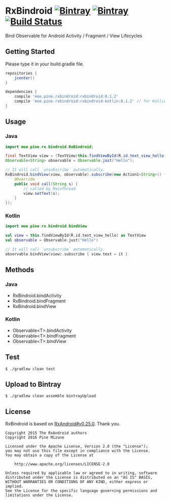 # RxBindroid [![Bintray](https://img.shields.io/bintray/v/pinemz/maven/rxbindroid.svg?style=flat-square)](https://bintray.com/pinemz/maven/rxbindroid/view) [![Bintray](https://img.shields.io/bintray/v/pinemz/maven/rxbindroid-kotlin.svg?style=flat-square)](https://bintray.com/pinemz/maven/rxbindroid-kotlin/view) [![Build Status](https://img.shields.io/travis/pine/RxBindroid/master.svg?style=flat-square)](https://travis-ci.org/pine/RxBindroid)
Bind Observable for Android Activity / Fragment / View Lifecycles

## Getting Started
Please type it in your build.gradle file.

```groovy
repositories {
    jcenter()
}

dependencies {
    compile 'moe.pine.rxbindroid:rxbindroid:0.1.2'
    compile 'moe.pine.rxbindroid:rxbindroid-kotlin:0.1.2' // for Kotlin
}
```

## Usage
### Java

```java
import moe.pine.rx.bindroid.RxBindroid;

final TextView view = (TextView)this.findViewById(R.id.text_view_hello);
Observable<String> observable = Observable.just("Hello");

// It will call `unsubscribe` automatically.
RxBindroid.bindView(view, observable).subscribe(new Action1<String>() {
	@Override
	public void call(String s) {
        // called by MainThread
		view.setText(s);
	}
});
```

### Kotlin

```kotlin
import moe.pine.rx.bindroid.bindView

val view = this.findViewById(R.id.text_view_hello) as TextView
val observable = Observable.just("Hello")

// It will call `unsubscribe` automatically.
observable.bindView(view).subscribe { view.text = it }
```

## Methods
### Java

- RxBindroid.bindActivity
- RxBindroid.bindFragment
- RxBindroid.bindView

### Kotlin

- Observable&lt;T&gt;.bindActivity
- Observable&lt;T&gt;.bindFragment
- Observable&lt;T&gt;.bindView

## Test

```
$ ./gradlew clean test
```

## Upload to Bintray

```
$ ./gradlew clean assemble bintrayUpload
```

## License
RxBindroid is based on [RxAndroid#v0.25.0](https://github.com/ReactiveX/RxAndroid/tree/v0.25.0).
Thank you.

```
Copyright 2015 The RxAndroid authors
Copyright 2016 Pine Mizune

Licensed under the Apache License, Version 2.0 (the "License");
you may not use this file except in compliance with the License.
You may obtain a copy of the License at

    http://www.apache.org/licenses/LICENSE-2.0

Unless required by applicable law or agreed to in writing, software
distributed under the License is distributed on an "AS IS" BASIS,
WITHOUT WARRANTIES OR CONDITIONS OF ANY KIND, either express or implied.
See the License for the specific language governing permissions and
limitations under the License.
```
